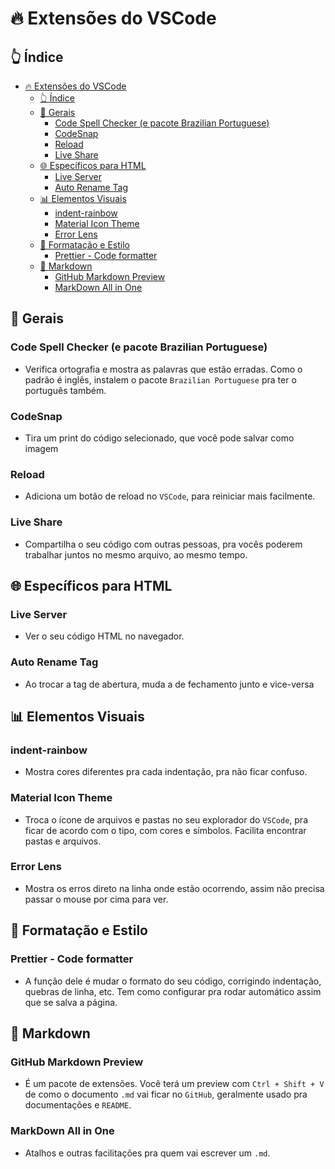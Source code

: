 # 🔥 Extensões do VSCode

## 👆 Índice

- [🔥 Extensões do VSCode](#-extensões-do-vscode)
  - [👆 Índice](#-índice)
  - [🌟 Gerais](#-gerais)
    - [Code Spell Checker (e pacote Brazilian Portuguese)](#code-spell-checker-e-pacote-brazilian-portuguese)
    - [CodeSnap](#codesnap)
    - [Reload](#reload)
    - [Live Share](#live-share)
  - [🌐 Específicos para HTML](#-específicos-para-html)
    - [Live Server](#live-server)
    - [Auto Rename Tag](#auto-rename-tag)
  - [📊 Elementos Visuais](#-elementos-visuais)
    - [indent-rainbow](#indent-rainbow)
    - [Material Icon Theme](#material-icon-theme)
    - [Error Lens](#error-lens)
  - [🎨 Formatação e Estilo](#-formatação-e-estilo)
    - [Prettier - Code formatter](#prettier---code-formatter)
  - [📄 Markdown](#-markdown)
    - [GitHub Markdown Preview](#github-markdown-preview)
    - [MarkDown All in One](#markdown-all-in-one)

## 🌟 Gerais

### Code Spell Checker (e pacote Brazilian Portuguese)

- Verifica ortografia e mostra as palavras que estão erradas. Como o padrão é inglês, instalem o pacote `Brazilian Portuguese` pra ter o português também.

### CodeSnap

- Tira um print do código selecionado, que você pode salvar como imagem

### Reload

- Adiciona um botão de reload no `VSCode`, para reiniciar mais facilmente.

### Live Share

- Compartilha o seu código com outras pessoas, pra vocês poderem trabalhar juntos no mesmo arquivo, ao mesmo tempo.

## 🌐 Específicos para HTML

### Live Server

- Ver o seu código HTML no navegador.

### Auto Rename Tag

- Ao trocar a tag de abertura, muda a de fechamento junto e vice-versa

## 📊 Elementos Visuais

### indent-rainbow

- Mostra cores diferentes pra cada indentação, pra não ficar confuso.

### Material Icon Theme

- Troca o ícone de arquivos e pastas no seu explorador do `VSCode`, pra ficar de acordo com o tipo, com cores e símbolos. Facilita encontrar pastas e arquivos.

### Error Lens

- Mostra os erros direto na linha onde estão ocorrendo, assim não precisa passar o mouse por cima para ver.

## 🎨 Formatação e Estilo

### Prettier - Code formatter

- A função dele é mudar o formato do seu código, corrigindo indentação, quebras de linha, etc. Tem como configurar pra rodar automático assim que se salva a página.

## 📄 Markdown

### GitHub Markdown Preview

- É um pacote de extensões. Você terá um preview com `Ctrl + Shift + V` de como o documento `.md` vai ficar no `GitHub`, geralmente usado pra documentações e `README`.

### MarkDown All in One

- Atalhos e outras facilitações pra quem vai escrever um `.md`.
